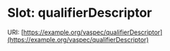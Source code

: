 # Slot: qualifierDescriptor

URI: [https://example.org/vaspec/qualifierDescriptor](https://example.org/vaspec/qualifierDescriptor)